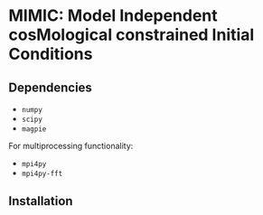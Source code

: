 # MIMIC: Model Independent cosMological constrained Initial Conditions


## Dependencies

* `numpy`
* `scipy`
* `magpie`

For multiprocessing functionality:

* `mpi4py`
* `mpi4py-fft`

## Installation
